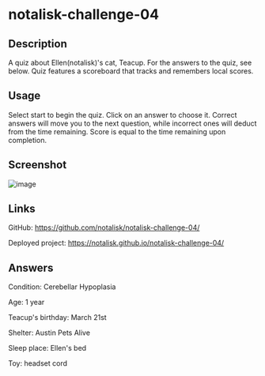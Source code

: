 # notalisk-challenge-04

## Description

A quiz about Ellen(notalisk)'s cat, Teacup. For the answers to the quiz, see below. Quiz features a scoreboard that tracks and remembers local scores.

## Usage

Select start to begin the quiz. Click on an answer to choose it. Correct answers will move you to the next question, while incorrect ones will deduct from the time remaining. Score is equal to the time remaining upon completion.

## Screenshot

![image](https://user-images.githubusercontent.com/81662512/231504567-a6bc2f42-baa8-46ca-b3db-a1fd2fa7c1c4.png)

## Links

GitHub: https://github.com/notalisk/notalisk-challenge-04/

Deployed project: https://notalisk.github.io/notalisk-challenge-04/

## Answers

Condition: Cerebellar Hypoplasia

Age: 1 year

Teacup's birthday: March 21st

Shelter: Austin Pets Alive

Sleep place: Ellen's bed

Toy: headset cord
